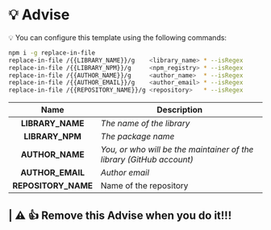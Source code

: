 # :bulb: Advise

:bulb: You can configure this template using the following commands:

```bash
npm i -g replace-in-file
replace-in-file /{{LIBRARY_NAME}}/g    <library_name> * --isRegex
replace-in-file /{{LIBRARY_NPM}}/g     <npm_registry> * --isRegex
replace-in-file /{{AUTHOR_NAME}}/g     <author_name>  * --isRegex
replace-in-file /{{AUTHOR_EMAIL}}/g    <author_email> * --isRegex
replace-in-file /{{REPOSITORY_NAME}}/g <repository>   * --isRegex
```
| Name | Description |
|:---:|---|
| __LIBRARY_NAME__ | _The name of the library_ |
| __LIBRARY_NPM__ | _The package name_ |
| __AUTHOR_NAME__ | _You, or who will be the maintainer of the library (GitHub account)_ |
| __AUTHOR_EMAIL__ | _Author email_ |
| __REPOSITORY_NAME__ | Name of the repository |

## | :warning: :+1: __Remove this Advise when you do it!!!__

